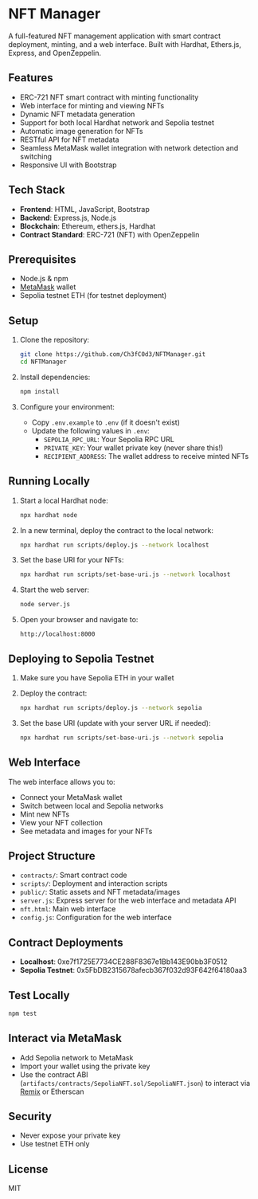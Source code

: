# NFT Manager

A full-featured NFT management application with smart contract deployment, minting, and a web interface. Built with Hardhat, Ethers.js, Express, and OpenZeppelin.

## Features

- ERC-721 NFT smart contract with minting functionality
- Web interface for minting and viewing NFTs
- Dynamic NFT metadata generation
- Support for both local Hardhat network and Sepolia testnet
- Automatic image generation for NFTs
- RESTful API for NFT metadata
- Seamless MetaMask wallet integration with network detection and switching
- Responsive UI with Bootstrap

## Tech Stack

- **Frontend**: HTML, JavaScript, Bootstrap
- **Backend**: Express.js, Node.js
- **Blockchain**: Ethereum, ethers.js, Hardhat
- **Contract Standard**: ERC-721 (NFT) with OpenZeppelin

## Prerequisites

- Node.js & npm
- [MetaMask](https://metamask.io/) wallet
- Sepolia testnet ETH (for testnet deployment)

## Setup

1. Clone the repository:
   ```sh
   git clone https://github.com/Ch3fC0d3/NFTManager.git
   cd NFTManager
   ```

2. Install dependencies:
   ```sh
   npm install
   ```

3. Configure your environment:
   - Copy `.env.example` to `.env` (if it doesn't exist)
   - Update the following values in `.env`:
     - `SEPOLIA_RPC_URL`: Your Sepolia RPC URL
     - `PRIVATE_KEY`: Your wallet private key (never share this!)
     - `RECIPIENT_ADDRESS`: The wallet address to receive minted NFTs

## Running Locally

1. Start a local Hardhat node:
   ```sh
   npx hardhat node
   ```

2. In a new terminal, deploy the contract to the local network:
   ```sh
   npx hardhat run scripts/deploy.js --network localhost
   ```

3. Set the base URI for your NFTs:
   ```sh
   npx hardhat run scripts/set-base-uri.js --network localhost
   ```

4. Start the web server:
   ```sh
   node server.js
   ```

5. Open your browser and navigate to:
   ```
   http://localhost:8000
   ```

## Deploying to Sepolia Testnet

1. Make sure you have Sepolia ETH in your wallet

2. Deploy the contract:
   ```sh
   npx hardhat run scripts/deploy.js --network sepolia
   ```

3. Set the base URI (update with your server URL if needed):
   ```sh
   npx hardhat run scripts/set-base-uri.js --network sepolia
   ```

## Web Interface

The web interface allows you to:
- Connect your MetaMask wallet
- Switch between local and Sepolia networks
- Mint new NFTs
- View your NFT collection
- See metadata and images for your NFTs

## Project Structure

- `contracts/`: Smart contract code
- `scripts/`: Deployment and interaction scripts
- `public/`: Static assets and NFT metadata/images
- `server.js`: Express server for the web interface and metadata API
- `nft.html`: Main web interface
- `config.js`: Configuration for the web interface

## Contract Deployments

- **Localhost**: 0xe7f1725E7734CE288F8367e1Bb143E90bb3F0512
- **Sepolia Testnet**: 0x5FbDB2315678afecb367f032d93F642f64180aa3

## Test Locally
```sh
npm test
```

## Interact via MetaMask
- Add Sepolia network to MetaMask
- Import your wallet using the private key
- Use the contract ABI (`artifacts/contracts/SepoliaNFT.sol/SepoliaNFT.json`) to interact via [Remix](https://remix.ethereum.org/) or Etherscan

## Security
- Never expose your private key
- Use testnet ETH only

## License

MIT
